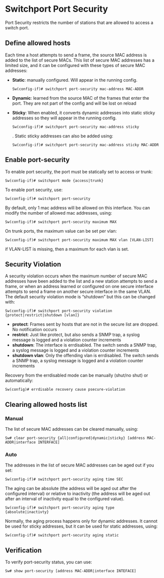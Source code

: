 # Switchport Port Security

Port Security restricts the number of stations that are allowed to access a switch port.

## Define allowed hosts

Each time a host attempts to send a frame, the source MAC address is added to the list of secure MACs. This list of secure MAC addresses has a limited size, and it can be configured with these types of secure MAC addresses:

*   **Static**: manually configured. Will appear in the running config.

    ```
    Sw(config-if)# switchport port-security mac-address MAC-ADDR
    ```
* **Dynamic**: learned from the source MAC of the frames that enter the port. They are not part of the config and will be lost on reload
*   **Sticky**: When enabled, it converts dynamic addresses into static sticky addresses so they will appear in the running config.

    ```
    Sw(config-if)# switchport port-security mac-address sticky
    ```

    . Static sticky addresses can also be added using:

    ```
    Sw(config-if)# switchport port-security mac-address sticky MAC-ADDR
    ```

## Enable port-security

To enable port security, the port must be statically set to access or trunk:

```
Sw(config-if)# switchport mode {access|trunk}
```

To enable port security, use:

```
Sw(config-if)# switchport port-security
```

By default, only 1 mac address will be allowed on this interface. You can modify the number of allowed mac addresses, using:

```
Sw(config-if)# switchport port-security maximum MAX
```

On trunk ports, the maximum value can be set per vlan:

```
Sw(config-if)# switchport port-security maximum MAX vlan [VLAN-LIST]
```

if VLAN-LIST is missing, then a maximum for each vlan is set.

## Security Violation

A security violation occurs when the maximum number of secure MAC addresses have been added to the list and a new station attempts to send a frame, or when an address learned or configured on one secure interface attempts to send a frame on another secure interface in the same VLAN.\
The default security violation mode is “shutdown” but this can be changed with:

```
Sw(config-if)# switchport port-security violation {protect|restrict|shutdown [vlan]}
```

* **protect**: Frames sent by hosts that are not in the secure list are dropped. No notification occurs
* **restrict**: Just like protect, but also sends a SNMP trap, a syslog message is logged and a violation counter increments
* **shutdown**: The interface is errdisabled. The switch sends a SNMP trap, a syslog message is logged and a violation counter increments
* **shutdown vlan**: Only the offending vlan is errdisabled. The switch sends a SNMP trap, a syslog message is logged and a violation counter increments

Recovery from the errdisabled mode can be manually (shut/no shut) or automatically:

```
Sw(config)# errdisable recovery cause psecure-violation 
```

## Clearing allowed hosts list

### Manual

The list of secure MAC addresses can be cleared manually, using:

```
Sw# clear port-security {all|configured|dynamic|sticky} [address MAC-ADDR|interface INTERFACE]
```

### Auto

The addresses in the list of secure MAC addresses can be aged out if you set:

```
Sw(config-if)# switchport port-security aging time SEC
```

The aging can be absolute (the address will be aged out after the configured interval) or relative to inactivity (the address will be aged out after an interval of inactivity equal to the configured value).

```
Sw(config-if)# switchport port-security aging type {absolute|inactivty}
```

Normally, the aging process happens only for dynamic addresses. It cannot be used for sticky addresses, but it can be used for static addresses, using:

```
Sw(config-if)# switchport port-security aging static
```

## Verification

To verify port-security status, you can use:

```
Sw# show port-security [address MAC-ADDR|interface INTEFACE]
```
